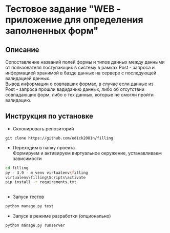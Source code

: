 # Тестовое задание "WEB - приложение для определения заполненных форм"

## Описание

Сопоставление названий полей формы и типов данных между данными 
от пользователя поступающих в систему в рамках Post - запроса
и информацией хранимой в базде данных на сервере с последующей 
валидацией данных.  
Вывод информации о совпавших формах, в случае если данные из  
Post - запроса  прошли вадиданию данных, либо об отсутствии 
совпадающих форм, либо о тех данных, которые не смогли пройти 
валидацию.


## Инструкция по установке

- Склонировать репозиторий
```
git clone https://github.com/edick2081n/filling
```


- Переходим в папку проекта  
Формируем и активируем виртуальное окружение, устанавливаем зависимости
```bash
cd filling
py - 3.9 - m venv virtualenv\filling
virtualenv\filling\Scripts\activate
pip install -r requirements.txt
 
```
- Запуск тестов
```bash
python manage.py test

```
- Запуск в режиме разработки (опционально)
```bach
python manage.py runserver
```
